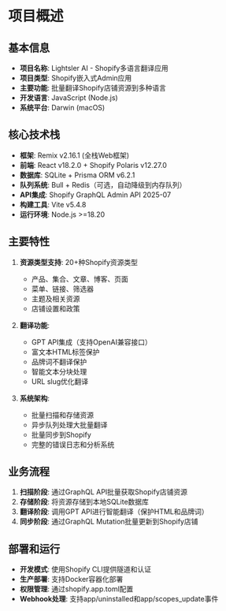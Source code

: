 # 项目概述

## 基本信息
- **项目名称**: Lightsler AI - Shopify多语言翻译应用
- **项目类型**: Shopify嵌入式Admin应用
- **主要功能**: 批量翻译Shopify店铺资源到多种语言
- **开发语言**: JavaScript (Node.js)
- **系统平台**: Darwin (macOS)

## 核心技术栈
- **框架**: Remix v2.16.1 (全栈Web框架)
- **前端**: React v18.2.0 + Shopify Polaris v12.27.0
- **数据库**: SQLite + Prisma ORM v6.2.1
- **队列系统**: Bull + Redis（可选，自动降级到内存队列）
- **API集成**: Shopify GraphQL Admin API 2025-07
- **构建工具**: Vite v5.4.8
- **运行环境**: Node.js >=18.20

## 主要特性
1. **资源类型支持**: 20+种Shopify资源类型
   - 产品、集合、文章、博客、页面
   - 菜单、链接、筛选器
   - 主题及相关资源
   - 店铺设置和政策

2. **翻译功能**:
   - GPT API集成（支持OpenAI兼容接口）
   - 富文本HTML标签保护
   - 品牌词不翻译保护
   - 智能文本分块处理
   - URL slug优化翻译

3. **系统架构**:
   - 批量扫描和存储资源
   - 异步队列处理大批量翻译
   - 批量同步到Shopify
   - 完整的错误日志和分析系统

## 业务流程
1. **扫描阶段**: 通过GraphQL API批量获取Shopify店铺资源
2. **存储阶段**: 将资源存储到本地SQLite数据库
3. **翻译阶段**: 调用GPT API进行智能翻译（保护HTML和品牌词）
4. **同步阶段**: 通过GraphQL Mutation批量更新到Shopify店铺

## 部署和运行
- **开发模式**: 使用Shopify CLI提供隧道和认证
- **生产部署**: 支持Docker容器化部署
- **权限管理**: 通过shopify.app.toml配置
- **Webhook处理**: 支持app/uninstalled和app/scopes_update事件